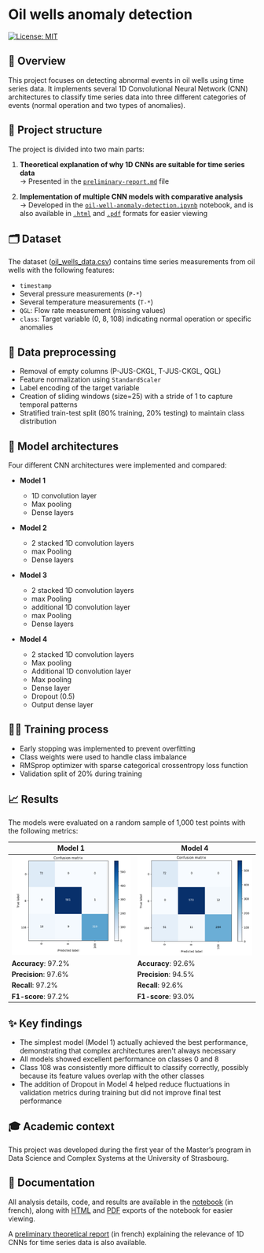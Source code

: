 # Oil wells anomaly detection
[![License: MIT](https://img.shields.io/badge/License-MIT-lightgrey.svg)](https://opensource.org/licenses/MIT)

## 🔎 Overview
This project focuses on detecting abnormal events in oil wells using time series data. It implements several 1D Convolutional Neural Network (CNN) architectures to classify time series data into three different categories of events (normal operation and two types of anomalies).

## 🧩 Project structure
The project is divided into two main parts:

1. **Theoretical explanation of why 1D CNNs are suitable for time series data**  
    → Presented in the [`preliminary-report.md`](./ressources/preliminary-report.md) file

2. **Implementation of multiple CNN models with comparative analysis**  
    → Developed in the [`oil-well-anomaly-detection.ipynb`](./oil-well-anomaly-detection.ipynb) notebook, and is also available in [`.html`](./oil-well-anomaly-detection.html) and [`.pdf`](./oil-well-anomaly-detection.pdf) formats for easier viewing


## 🗂️ Dataset
The dataset ([oil_wells_data.csv](./data/oil_wells_data.csv)) contains time series measurements from oil wells with the following features:

- `timestamp`
- Several pressure measurements (`P-*`)
- Several temperature measurements (`T-*`)
- `QGL`: Flow rate measurement (missing values)
- `class`: Target variable (0, 8, 108) indicating normal operation or specific anomalies

## 🧹 Data preprocessing

- Removal of empty columns (P-JUS-CKGL, T-JUS-CKGL, QGL)
- Feature normalization using `StandardScaler`
- Label encoding of the target variable
- Creation of sliding windows (size=25) with a stride of 1 to capture temporal patterns
- Stratified train-test split (80% training, 20% testing) to maintain class distribution

## 🧠 Model architectures
Four different CNN architectures were implemented and compared:

-  **Model 1**
    - 1D convolution layer
    - Max pooling
    - Dense layers


- **Model 2**
    - 2 stacked 1D convolution layers
    - max Pooling
    - Dense layers


- **Model 3**
    - 2 stacked 1D convolution layers
    - max Pooling
    - additional 1D convolution layer
    - max Pooling
    - Dense layers


- **Model 4**
    - 2 stacked 1D convolution layers
    - Max pooling
    - Additional 1D convolution layer
    - Max pooling
    - Dense layer
    - Dropout (0.5)
    - Output dense layer



## 🏋️‍♂️ Training process

- Early stopping was implemented to prevent overfitting
- Class weights were used to handle class imbalance
- RMSprop optimizer with sparse categorical crossentropy loss function
- Validation split of 20% during training

## 📈 Results
The models were evaluated on a random sample of 1,000 test points with the following metrics:

| Model 1 | Model 4 |
|--------|---------|
| ![model-1-confusion-matrix](./data/images/model-1.png) | ![model-4-confusion-matrix](./data/images/model-4.png) |
| **Accuracy**: 97.2% | **Accuracy**: 92.6% |
| **Precision**: 97.6% | **Precision**: 94.5% |
| **Recall**: 97.2% | **Recall**: 92.6% |
| **F1-score**: 97.2% | **F1-score**: 93.0% |

## ✨ Key findings

- The simplest model (Model 1) actually achieved the best performance, demonstrating that complex architectures aren't always necessary
- All models showed excellent performance on classes 0 and 8
- Class 108 was consistently more difficult to classify correctly, possibly because its feature values overlap with the other classes
- The addition of Dropout in Model 4 helped reduce fluctuations in validation metrics during training but did not improve final test performance

## 🎓 Academic context
This project was developed during the first year of the Master’s program in Data Science and Complex Systems at the University of Strasbourg.

## 📝 Documentation
All analysis details, code, and results are available in the [notebook](./oil-well-anomaly-detection.ipynb) (in french), along with [HTML](./oil-well-anomaly-detection.html) and [PDF](./oil-well-anomaly-detection.pdf) exports of the notebook for easier viewing.

A [preliminary theoretical report](./ressources/preliminary-report.md) (in french) explaining the relevance of 1D CNNs for time series data is also available.

